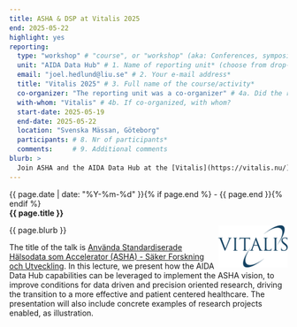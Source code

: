 ```yaml
---
title: ASHA & DSP at Vitalis 2025
end: 2025-05-22
highlight: yes
reporting:
  type: "workshop" # "course", or "workshop" (aka: Conferences, symposia, seminars and workshops)
  unit: "AIDA Data Hub" # 1. Name of reporting unit* (choose from drop-down menu)
  email: "joel.hedlund@liu.se" # 2. Your e-mail address* 	
  title: "Vitalis 2025" # 3. Full name of the course/activity*
  co-organizer: "The reporting unit was a co-organizer" # 4a. Did the reporting unit organize or co-organize the course?* : "The reporting unit was a co-organizer", or "The reporting unit was the main organizer". 	
  with-whom: "Vitalis" # 4b. If co-organized, with whom?
  start-date: 2025-05-19
  end-date: 2025-05-22
  location: "Svenska Mässan, Göteborg"
  participants: # 8. Nr of participants*
  comments:     # 9. Additional comments
blurb: >
  Join ASHA and the AIDA Data Hub at the [Vitalis](https://vitalis.nu/) conference in Gothenburg, where project lead Åsa Skagerhult and Data director Joel Hedlund will present our [Data Science Platform](/data-science-platform) &ndash; Sweden's first data science platform suited for research and clinical innovation in data driven precision health &ndash; and how we use it to help drive the transition toward using open standards for health record data in Swedish healthcare.
---
```

<span class="small">{{ page.date | date: "%Y-%m-%d" }}{% if page.end %} - {{ page.end }}{% endif %}</span>  
<strong>{{ page.title }}</strong>  
<div><img src="/assets/images/logos/vitalis.png" alt="Vitalis Logo" style="float: right; width: 25%;"></div>
{{ page.blurb }}

The title of the talk is
[Använda Standardiserade Hälsodata som Accelerator (ASHA) - Säker Forskning och Utveckling](https://invitepeople.com/public/events/bd0a6002b4/seminars/schedule?q=asha).
In this lecture, we present how the AIDA Data Hub capabilities can be leveraged
to implement the ASHA vision, to improve conditions for data driven and precision
oriented research, driving the transition to a more effective and patient
centered healthcare. The presentation will also include concrete examples of
research projects enabled, as illustration.
